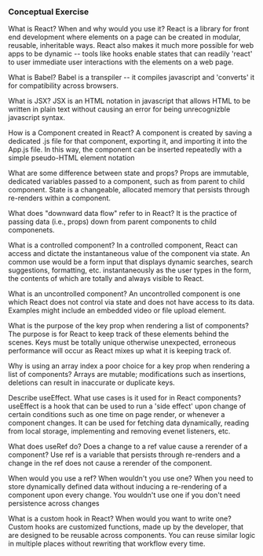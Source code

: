 ### Conceptual Exercise

What is React? When and why would you use it?
React is a library for front end development where elements on a page can be created in modular, reusable, inheritable ways. React also makes it much more possible for web apps to be dynamic -- tools like hooks enable states that can readily 'react' to user immediate user interactions with the elements on a web page.

What is Babel?
Babel is a transpiler -- it compiles javascript and 'converts' it for compatibility across browsers.

What is JSX?
JSX is an HTML notation in javascript that allows HTML to be written in plain text without causing an error for being unrecognizble javascript syntax.

How is a Component created in React?
A component is created by saving a dedicated .js file for that component, exporting it, and importing it into the App.js file. In this way, the component can be inserted repeatedly with a simple pseudo-HTML element notation <Component />

What are some difference between state and props?
Props are immutable, dedicated variables passed to a component, such as from parent to child component. State is a changeable, allocated memory that persists through re-renders within a component.

What does "downward data flow" refer to in React?
It is the practice of passing data (i.e., props) down from parent components to child componenets.

What is a controlled component?
In a controlled component, React can access and dictate the instantaneous value of the component via state. An common use would be a form input that displays dynamic searches, search suggestions, formatting, etc. instantaneously as the user types in the form, the contents of which are totally and always visible to React.

What is an uncontrolled component?
An uncontrolled component is one which React does not control via state and does not have access to its data. Examples might include an embedded video or file upload element.

What is the purpose of the key prop when rendering a list of components?
The purpose is for React to keep track of these elements behind the scenes. Keys must be totally unique otherwise unexpected, erroneous performance will occur as React mixes up what it is keeping track of.

Why is using an array index a poor choice for a key prop when rendering a list of components?
Arrays are mutable; modifications such as insertions, deletions can result in inaccurate or duplicate keys.

Describe useEffect. What use cases is it used for in React components?
useEffect is a hook that can be used to run a 'side effect' upon change of certain conditions such as one time on page render, or whenever a component changes. It can be used for fetching data dynamically, reading from local storage, implementing and removing evenet listeners, etc.

What does useRef do? Does a change to a ref value cause a rerender of a component?
Use ref is a variable that persists through re-renders and a change in the ref does not cause a rerender of the component.

When would you use a ref? When wouldn't you use one?
When you need to store dynamically defined data without inducing a re-rendering of a component upon every change. You wouldn't use one if you don't need persistence across changes

What is a custom hook in React? When would you want to write one?
Custom hooks are customized functions, made up by the developer, that are designed to be reusable across components. You can reuse similar logic in multiple places without rewriting that workflow every time.